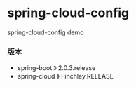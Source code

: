 # spring-cloud-config
spring-cloud-config demo

### 版本
- spring-boot 》 2.0.3.release
- spring-cloud 》 Finchley.RELEASE
